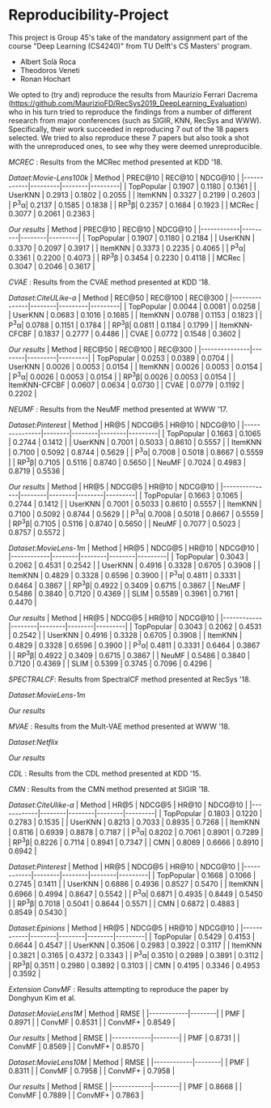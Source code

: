 # Reproducibility-Project

This project is Group 45's take of the mandatory assignment part of the course "Deep Learning (CS4240)" from TU Delft's CS Masters' program.
* Albert Solà Roca
* Theodoros Veneti
* Ronan Hochart

We opted to (try and) reproduce the results from Maurizio Ferrari Dacrema (https://github.com/MaurizioFD/RecSys2019_DeepLearning_Evaluation) who in his turn tried to reproduce the findings from a number of different research from 
major conferences (such as SIGIR, KNN, RecSys and WWW). Specifically, their work succeeded in reproducing 7 out of the 18 papers selected. We tried to also reproduce these 7 papers
but also took a shot with the unreproduced ones, to see why they were deemed unreproducible.



*MCREC* : Results from the MCRec method presented at KDD '18.

*Dataet:Movie-Lens100k*
| Method     | PREC@10 | REC@10 | NDCG@10 |
|------------|---------|--------|---------|
| TopPopular | 0.1907  | 0.1180 | 0.1361  |
| UserKNN    | 0.2913  | 0.1802 | 0.2055  |
| ItemKNN    | 0.3327  | 0.2199 | 0.2603  |
| P<sup>3</sup>α| 0.2137  | 0.1585 | 0.1838  |
| RP<sup>3</sup>β| 0.2357  | 0.1684 | 0.1923  |
| MCRec      | 0.3077  | 0.2061 | 0.2363  |

*Our results*
| Method     | PREC@10 | REC@10 | NDCG@10 |
|------------|---------|--------|---------|
| TopPopular | 0.1907  | 0.1180 | 0.2184  |
| UserKNN    | 0.3370  | 0.2097 | 0.3917  |
| ItemKNN    | 0.3373  | 0.2235 | 0.4065  |
| P<sup>3</sup>α| 0.3361  | 0.2200 | 0.4073  |
| RP<sup>3</sup>β     | 0.3454  | 0.2230 | 0.4118  |
| MCRec      | 0.3047  | 0.2046 | 0.3617  |

*CVAE* : Results from the CVAE method presented at KDD '18.

*Dataset:CiteULike-a*
| Method        | REC@50 | REC@100 | REC@300 |
|---------------|--------|---------|---------|
| TopPopular    | 0.0044 | 0.0081  | 0.0258  |
| UserKNN       | 0.0683 | 0.1016  | 0.1685  |
| ItemKNN       | 0.0788 | 0.1153  | 0.1823  |
| P<sup>3</sup>α| 0.0788 | 0.1151  | 0.1784  |
| RP<sup>3</sup>β| 0.0811 | 0.1184  | 0.1799  |
| ItemKNN-CFCBF | 0.1837 | 0.2777  | 0.4486  |
| CVAE          | 0.0772 | 0.1548  | 0.3602  |

*Our results*
| Method        | REC@50 | REC@100 | REC@300 |
|---------------|--------|---------|---------|
| TopPopular    | 0.0253 | 0.0389  | 0.0704  |
| UserKNN       | 0.0026 | 0.0053  | 0.0154  |
| ItemKNN       | 0.0026 | 0.0053  | 0.0154  |
| P<sup>3</sup>α| 0.0026 | 0.0053  | 0.0154  |
| RP<sup>3</sup>β| 0.0026 | 0.0053  | 0.0154  |
| ItemKNN-CFCBF | 0.0607 | 0.0634  | 0.0730  |
| CVAE          | 0.0779 | 0.1192  | 0.2202  |

*NEUMF* : Results from the NeuMF method presented at WWW '17.

*Dataset:Pinterest*
| Method        | HR@5   | NDCG@5 | HR@10  | NDCG@10 |
|---------------|--------|--------|--------|---------|
| TopPopular    | 0.1663 | 0.1065 | 0.2744 | 0.1412  |
| UserKNN       | 0.7001 | 0.5033 | 0.8610 | 0.5557  |
| ItemKNN       | 0.7100 | 0.5092 | 0.8744 | 0.5629  |
| P<sup>3</sup>α| 0.7008 | 0.5018 | 0.8667 | 0.5559  |
| RP<sup>3</sup>β| 0.7105 | 0.5116 | 0.8740 | 0.5650  |
| NeuMF         | 0.7024 | 0.4983 | 0.8719 | 0.5536  |

*Our results*
| Method        | HR@5   | NDCG@5 | HR@10  | NDCG@10 |
|---------------|--------|--------|--------|---------|
| TopPopular    | 0.1663 | 0.1065 | 0.2744 | 0.1412  |
| UserKNN       | 0.7001 | 0.5033 | 0.8610 | 0.5557  |
| ItemKNN       | 0.7100 | 0.5092 | 0.8744 | 0.5629  |
| P<sup>3</sup>α| 0.7008 | 0.5018 | 0.8667 | 0.5559  |
| RP<sup>3</sup>β| 0.7105 | 0.5116 | 0.8740 | 0.5650  |
| NeuMF         | 0.7077 | 0.5023 | 0.8757 | 0.5572  |

*Dataset:MovieLens-1m*
| Method     | HR@5   | NDCG@5 | HR@10  | NDCG@10 |
|------------|--------|--------|--------|---------|
| TopPopular | 0.3043 | 0.2062 | 0.4531 | 0.2542  |
| UserKNN    | 0.4916 | 0.3328 | 0.6705 | 0.3908  |
| ItemKNN    | 0.4829 | 0.3328 | 0.6596 | 0.3900  |
| P<sup>3</sup>α| 0.4811 | 0.3331 | 0.6464 | 0.3867  |
| RP<sup>3</sup>β| 0.4922 | 0.3409 | 0.6715 | 0.3867  |
| NeuMF      | 0.5486 | 0.3840 | 0.7120 | 0.4369  |
| SLIM       | 0.5589 | 0.3961 | 0.7161 | 0.4470  |

*Our results*
| Method     | HR@5   | NDCG@5 | HR@10  | NDCG@10 |
|------------|--------|--------|--------|---------|
| TopPopular | 0.3043 | 0.2062 | 0.4531 | 0.2542  |
| UserKNN    | 0.4916 | 0.3328 | 0.6705 | 0.3908  |
| ItemKNN    | 0.4829 | 0.3328 | 0.6596 | 0.3900  |
| P<sup>3</sup>α| 0.4811 | 0.3331 | 0.6464 | 0.3867  |
| RP<sup>3</sup>β| 0.4922 | 0.3409 | 0.6715 | 0.3867  |
| NeuMF      | 0.5486 | 0.3840 | 0.7120 | 0.4369  |
| SLIM       | 0.5399 | 0.3745 | 0.7096 | 0.4296  |

*SPECTRALCF*: Results from SpectralCF method presented at RecSys '18.

*Dataset:MovieLens-1m*

*Our results*

*MVAE* : Results from the Mult-VAE method presented at WWW '18.

*Dataset:Netflix*

*Our results*

*CDL* : Results from the CDL method presented at KDD '15.


*CMN* : Results from the CMN method presented at SIGIR '18.

*Dataset:CiteUlike-a*
| Method     | HR@5   | NDCG@5 | HR@10  | NDCG@10 |
|------------|--------|--------|--------|---------|
| TopPopular | 0.1803 | 0.1220 | 0.2783 | 0.1535  |
| UserKNN    | 0.8213 | 0.7033 | 0.8935 | 0.7268  |
| ItemKNN    | 0.8116 | 0.6939 | 0.8878 | 0.7187  |
| P<sup>3</sup>α| 0.8202 | 0.7061 | 0.8901 | 0.7289  |
| RP<sup>3</sup>β| 0.8226 | 0.7114 | 0.8941 | 0.7347  |
| CMN        | 0.8069 | 0.6666 | 0.8910 | 0.6942  |


*Dataset:Pinterest*
| Method     | HR@5   | NDCG@5 | HR@10  | NDCG@10 |
|------------|--------|--------|--------|---------|
| TopPopular | 0.1668 | 0.1066 | 0.2745 | 0.1411  |
| UserKNN    | 0.6886 | 0.4936 | 0.8527 | 0.5470  |
| ItemKNN    | 0.6966 | 0.4994 | 0.8647 | 0.5542  |
| P<sup>3</sup>α| 0.6871 | 0.4935 | 0.8449 | 0.5450  |
| RP<sup>3</sup>β| 0.7018 | 0.5041 | 0.8644 | 0.5571  |
| CMN        | 0.6872 | 0.4883 | 0.8549 | 0.5430  |

*Dataset:Epinions*
| Method     | HR@5   | NDCG@5 | HR@10  | NDCG@10 |
|------------|--------|--------|--------|---------|
| TopPopular | 0.5429 | 0.4153 | 0.6644 | 0.4547  |
| UserKNN    | 0.3506 | 0.2983 | 0.3922 | 0.3117  |
| ItemKNN    | 0.3821 | 0.3165 | 0.4372 | 0.3343  |
| P<sup>3</sup>α| 0.3510 | 0.2989 | 0.3891 | 0.3112  |
| RP<sup>3</sup>β| 0.3511 | 0.2980 | 0.3892 | 0.3103  |
| CMN        | 0.4195 | 0.3346 | 0.4953 | 0.3592  |


*Extension ConvMF* : Results attempting to reproduce the paper by Donghyun Kim et al.

*Dataset:MovieLens1M*
| Method     | RMSE   |
|------------|--------|
| PMF | 0.8971 |
| ConvMF    | 0.8531 |
| ConvMF+    | 0.8549 |

*Our results*
| Method     | RMSE   |
|------------|--------|
| PMF | 0.8731 |
| ConvMF    | 0.8569 |
| ConvMF+    | 0.8570 |

*Dataset:MovieLens10M*
| Method     | RMSE   |
|------------|--------|
| PMF | 0.8311 |
| ConvMF    | 0.7958 |
| ConvMF+    | 0.7958 |

*Our results*
| Method     | RMSE   |
|------------|--------|
| PMF | 0.8668 |
| ConvMF    | 0.7889 |
| ConvMF+    | 0.7863 |
